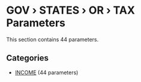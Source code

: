 # GOV › STATES › OR › TAX Parameters

This section contains 44 parameters.

## Categories

- [INCOME](income/index.md) (44 parameters)
